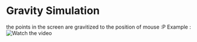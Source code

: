 # Gravity Simulation
the points in the screen are gravitized to the position of mouse :P
Example : 
![Watch the video](https://github.com/k3rn3lpanicc/Cpp-Simulations/blob/master/Gravity/output.gif?raw=true)
